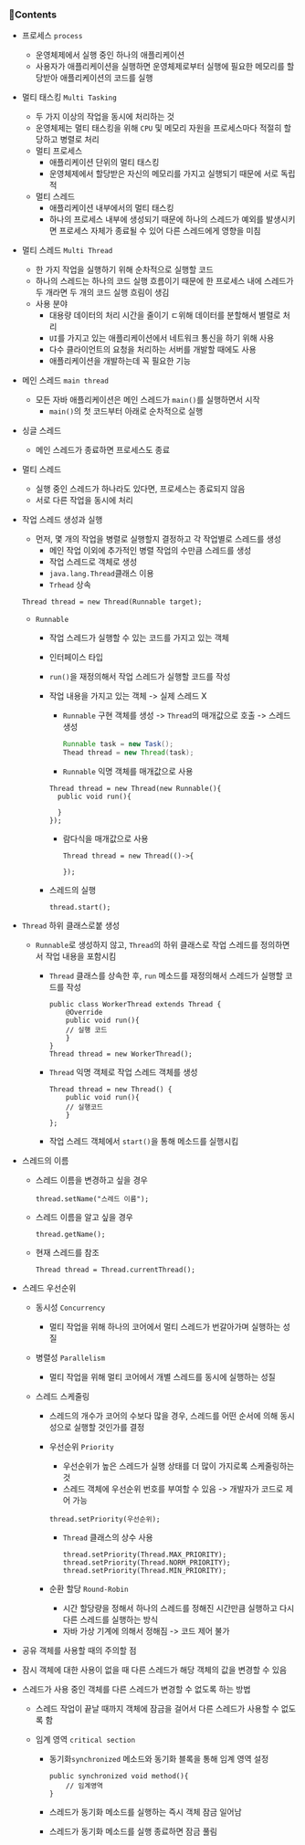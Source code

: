 ### 📒Contents

- 프로세스 `process`
  
    - 운영체제에서 실행 중인 하나의 애플리케이션
    - 사용자가 애플리케이션을 실행하면 운영체제로부터 실행에 필요한 메모리를 할당받아 애플리케이션의 코드를 실행
    
- 멀티 태스킹 `Multi Tasking`

    - 두 가지 이상의 작업을 동시에 처리하는 것
    - 운영체제는 멀티 태스킹을 위해 `CPU` 및 메모리 자원을 프로세스마다 적절히 할당하고 병렬로 처리
    - 멀티 프로세스
        - 애플리케이션 단위의 멀티 태스킹
        - 운영체제에서 할당받은 자신의 메모리를 가지고 실행되기 때문에 서로 독립적
    - 멀티 스레드
        - 애플리케이션 내부에서의 멀티 태스킹
        - 하나의 프로세스 내부에 생성되기 때문에 하나의 스레드가 예외를 발생시키면 프로세스 자체가 종료될 수 있어 다른 스레드에게 영향을 미침

- 멀티 스레드 `Multi Thread`

    - 한 가지 작업을 실행하기 위해 순차적으로 실행할 코드
    - 하나의 스레드는 하나의 코드 실행 흐름이기 때문에 한 프로세스 내에 스레드가 두 개라면 두 개의 코드 실행 흐림이 생김
    - 사용 분야
        - 대용량 데이터의 처리 시간을 줄이기 ㄷ위해 데이터를 분할해서 별렬로 처리
        - `UI`를 가지고 있는 애플리케이션에서 네트워크 통신을 하기 위해 사용
        - 다수 클라이언트의 요청을 처리하는 서버를 개발할 때에도 사용
        - 애플리케이션을 개발하는데 꼭 필요한 기능

- 메인 스레드 `main thread`

    - 모든 자바 애플리케이션은 메인 스레드가 `main()`를 실행하면서 시작
        - `main()`의 첫 코드부터 아래로 순차적으로 실행

- 싱글 스레드

    - 메인 스레드가 종료하면 프로세스도 종료

- 멀티 스레드

    - 실행 중인 스레드가 하나라도 있다면, 프로세스는 종료되지 않음
    - 서로 다른 작업을 동시에 처리

- 작업 스레드 생성과 실행

    - 먼저, 몇 개의 작업을 병렬로 실행할지 결정하고 각 작업별로 스레드를 생성
        - 메인 작업 이외에 추가적인 병렬 작업의 수만큼 스레드를 생성
        - 작업 스레드로 객체로 생성
        - `java.lang.Thread`클래스 이용
        - `Trhead` 상속

    `Thread thread = new Thread(Runnable target);`

    - `Runnable`

      - 작업 스레드가 실행할 수 있는 코드를 가지고 있는 객체

      - 인터페이스 타입

      - `run()`을 재정의해서 작업 스레드가 실행할 코드를 작성

      - 작업 내용을 가지고 있는 객체 -> 실제 스레드 X

        - `Runnable` 구현 객체를 생성 -> `Thread`의 매개값으로 호출 -> 스레드 생성

          ```java
          Runnable task = new Task();
          Thead thread = new Thread(task);
          ```

        -  `Runnable` 익명 객체를 매개값으로 사용

          ```
          Thread thread = new Thread(new Runnable(){
          	public void run(){
          	
          	}
          });
          ```

        - 람다식을 매개값으로 사용

          ```
          Thread thread = new Thread(()->{
          	
          });
          ```

      - 스레드의 실행

        ```
        thread.start();
        ```

- `Thread` 하위 클래스로붙 생성

    - `Runnable`로 생성하지 않고, `Thread`의 하위 클래스로 작업 스레드를 정의하면서 작업 내용을 포함시킴

        - `Thread` 클래스를 상속한 후, `run` 메소드를 재정의해서 스레드가 실행할 코드를 작성

            ```
            public class WorkerThread extends Thread {
            	@Override
            	public void run(){
            	// 실행 코드
            	}
            }
            Thread thread = new WorkerThread();
            ```

        - `Thread` 익명 객체로 작업 스레드 객체를 생성

            ```
            Thread thread = new Thread() {
            	public void run(){
            	// 실행코드
            	}
            };
            ```

        - 작업 스레드 객체에서 `start()`을 통해 메소드를 실행시킴

- 스레드의 이름

    - 스레드 이름을 변경하고 싶을 경우

        ```
        thread.setName("스레드 이름");
        ```

    - 스레드 이름을 알고 싶을 경우

        ```
        thread.getName();
        ```

    - 현재 스레드를 참조

        ```
        Thread thread = Thread.currentThread();
        ```

- 스레드 우선순위

    - 동시성 `Concurrency`

        - 멀티 작업을 위해 하나의 코어에서 멀티 스레드가 번갈아가며 실행하는 성질

    - 병렬성 `Parallelism`

        - 멀티 작업을 위해 멀티 코어에서 개별 스레드를 동시에 실행하는 성질

    - 스레드 스케줄링

        - 스레드의 개수가 코어의 수보다 많을 경우, 스레드를 어떤 순서에 의해 동시성으로 실행할 것인가를 결정

        -  우선순위 `Priority`

            - 우선순위가 높은 스레드가 실행 상태를 더 많이 가지로록 스케줄링하는 것
            - 스레드 객체에 우선순위 번호를 부여할 수 있음 -> 개발자가 코드로 제어 가능

            ```
            thread.setPriority(우선순위);
            ```

            - `Thread` 클래스의 상수 사용

              ```
              thread.setPriority(Thread.MAX_PRIORITY);
              thread.setPriority(Thread.NORM_PRIORITY);
              thread.setPriority(Thread.MIN_PRIORITY);
              ```

        - 순환 할당 `Round-Robin`

            - 시간 할당량을 정해서 하나의 스레드를 정해진 시간만큼 실행하고 다시 다른 스레드를 실행하는 방식
            - 자바 가상 기계에 의해서 정해짐 -> 코드 제어 불가

-  공유 객체를 사용할 때의 주의할 점

  - 잠시 객체에 대한 사용이 없을 때 다른 스레드가 해당 객체의 값을 변경할 수 있음

  - 스레드가 사용 중인 객체를 다른 스레드가 변경할 수 없도록 하는 방법

    - 스레드 작업이 끝날 때까지 객체에 잠금을 걸어서 다른 스레드가 사용할 수 없도록 함

    - 임계 영역 `critical section`

      - 동기화`synchronized` 메소드와 동기화 블록을 통해 임계 영역 설정

        ```
        public synchronized void method(){
        	// 임계영역
        }
        ```

      - 스레드가 동기화 메소드를 실행하는 즉시 객체 잠금 일어남

      - 스레드가 동기화 메소드를 실행 종료하면 잠금 풀림